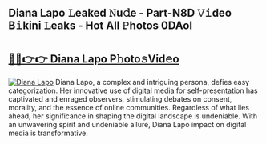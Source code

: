 ## Diana Lapo 𝙻eaked 𝙽u𝚍e - Part-N8D 𝚅𝚒deo B𝚒kini 𝙻eaks - Hot All 𝙿hotos 0DAoI

# <h2><a href="http://ld2gwa.urlbe.top/?page=Diana+Lapo">🔗🔗👉👉 Diana Lapo P𝚑oto𝚜Vid𝚎o</a></h2>

[![Diana Lapo](https://i.imgur.com/eBuTRDB.gif)](http://ld2gwa.urlbe.top/?page=Diana+Lapo)
Diana Lapo, a complex and intriguing persona, defies easy categorization. Her innovative use of digital media for self-presentation has captivated and enraged observers, stimulating debates on consent, morality, and the essence of online communities. Regardless of what lies ahead, her significance in shaping the digital landscape is undeniable. With an unwavering spirit and undeniable allure, Diana Lapo impact on digital media is transformative.
